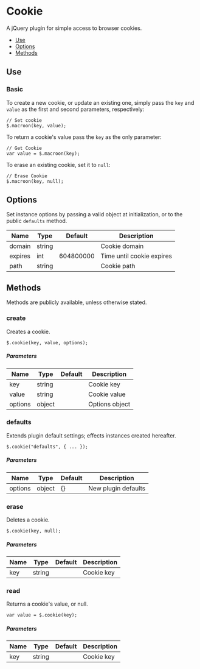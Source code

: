 # Cookie

A jQuery plugin for simple access to browser cookies.

* [Use](#use)
* [Options](#options)
* [Methods](#methods)


## Use 
### Basic

To create a new cookie, or update an existing one, simply pass the `key` and `value` as the first and second parameters, respectively:

```
// Set cookie
$.macroon(key, value);
```

To return a cookie's value pass the `key` as the only parameter:

```
// Get Cookie
var value = $.macroon(key);
```

To erase an existing cookie, set it to `null`:

```
// Erase Cookie
$.macroon(key, null);
```

## Options

Set instance options by passing a valid object at initialization, or to the public `defaults` method.

| Name | Type | Default | Description |
| --- | --- | --- | --- |
| domain | string |  | Cookie domain |
| expires | int | 604800000 | Time until cookie expires |
| path | string |  | Cookie path |

## Methods

Methods are publicly available, unless otherwise stated.

### create

Creates a cookie.

```
$.cookie(key, value, options);
```

##### Parameters

| Name | Type | Default | Description |
| --- | --- | --- | --- |
| key | string |  | Cookie key |
| value | string |  | Cookie value |
| options | object |  | Options object |

### defaults

Extends plugin default settings; effects instances created hereafter.

```
$.cookie("defaults", { ... });
```

##### Parameters

| Name | Type | Default | Description |
| --- | --- | --- | --- |
| options | object | {} | New plugin defaults |

### erase

Deletes a cookie.

```
$.cookie(key, null);
```

##### Parameters

| Name | Type | Default | Description |
| --- | --- | --- | --- |
| key | string |  | Cookie key |

### read

Returns a cookie's value, or null.

```
var value = $.cookie(key);
```

##### Parameters

| Name | Type | Default | Description |
| --- | --- | --- | --- |
| key | string |  | Cookie key |

